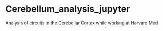# Cerebellum_analysis_jupyter
Analysis of circuits in the Cerebellar Cortex while working at Harvard Med
